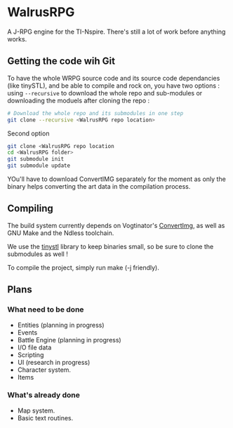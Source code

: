 # WalrusRPG

A J-RPG engine for the TI-Nspire. There's still a lot of work before anything works.

## Getting the code wih Git
To have the whole WRPG source code and its source code dependancies (like tinySTL), and be able to compile and rock on, you have two options : using `--recursive` to download the whole repo and sub-modules or downloading the moduels after cloning the repo : 

```bash
# Download the whole repo and its submodules in one step
git clone --recursive <WalrusRPG repo location>
```

Second option

```bash
git clone <WalrusRPG repo location
cd <WalrusRPG folder>
git submodule init
git submodule update
```

YOu'll have to download ConvertIMG separately for the moment as only the binary helps converting the art data in the compilation process.

## Compiling

The build system currently depends on Vogtinator's [ConvertImg](https://github.com/Vogtinator/ConvertImg),
as well as GNU Make and the Ndless toolchain.

We use the [tinystl](https://github.com/mendsley/tinystl) library to keep binaries small, so be
sure to clone the submodules as well !

To compile the project, simply run make (-j friendly).

## Plans

### What need to be done

- Entities (planning in progress)
- Events
- Battle Engine (planning in progress)
- I/O file data
- Scripting
- UI (research in progress)
- Character system.
- Items

### What's already done
- Map system.
- Basic text routines.
